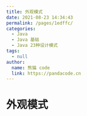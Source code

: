 ```yaml
---
title: 外观模式
date: 2021-08-23 14:34:43
permalink: /pages/1edffc/
categories: 
  - Java
  - Java 基础
  - Java 23种设计模式
tags: 
  - null
author: 
  name: 熊猫 code
  link: https://pandacode.cn
---
```


# 外观模式